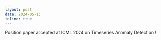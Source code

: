 ```yaml
---
layout: post
date: 2024-05-15
inline: true
---
```


Position paper accepted at ICML 2024 on Timeseries Anomaly Detection !